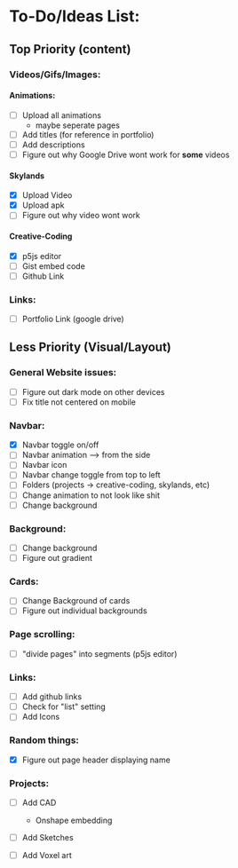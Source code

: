 # To-Do/Ideas List:

## Top Priority (content)

### Videos/Gifs/Images:

#### Animations:
- [ ] Upload all animations
    - maybe seperate pages
- [ ] Add titles (for reference in portfolio)
- [ ] Add descriptions
- [ ] Figure out why Google Drive wont work for **some** videos

#### Skylands
- [x] Upload Video
- [x] Upload apk
- [ ] Figure out why video wont work

#### Creative-Coding
- [x] p5js editor
- [ ] Gist embed code
- [ ] Github Link

### Links:
- [ ] Portfolio Link (google drive)

## Less Priority (Visual/Layout)

### General Website issues:
- [ ] Figure out dark mode on other devices
- [ ] Fix title not centered on mobile

### Navbar:
- [x] Navbar toggle on/off
- [ ] Navbar animation --> from the side
- [ ] Navbar icon
- [ ] Navbar change toggle from top to left
- [ ] Folders (projects -> creative-coding, skylands, etc)
- [ ] Change animation to not look like shit
- [ ] Change background

### Background:
- [ ] Change background
- [ ] Figure out gradient

### Cards:
- [ ] Change Background of cards
- [ ] Figure out individual backgrounds

### Page scrolling:
- [ ] "divide pages" into segments (p5js editor)

### Links:
- [ ] Add github links
- [ ] Check for "list" setting
- [ ] Add Icons

### Random things:
- [x] Figure out page header displaying name

### Projects:
- [ ] Add CAD
    - Onshape embedding
- [ ] Add Sketches
- [ ] Add Voxel art


